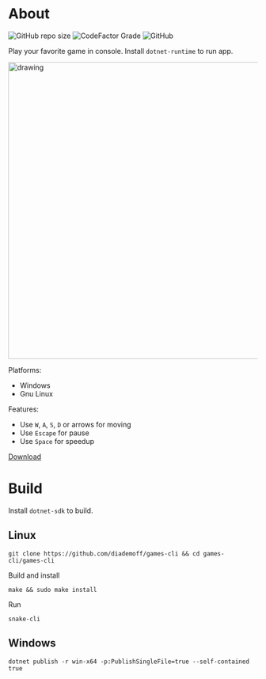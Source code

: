 # About
![GitHub repo size](https://img.shields.io/github/repo-size/diademoff/games-cli)
![CodeFactor Grade](https://img.shields.io/codefactor/grade/github/diademoff/games-cli)
![GitHub](https://img.shields.io/github/license/diademoff/games-cli)

Play your favorite game in console. Install `dotnet-runtime` to run app.

<img src="https://i.imgur.com/Yovm1S1.png" alt="drawing" width="600"/>

Platforms:
* Windows
* Gnu Linux

Features:
* Use `W`, `A`, `S`, `D` or arrows for moving
* Use `Escape` for pause
* Use `Space` for speedup

[Download](https://github.com/diademoff/games-cli/releases)

# Build
Install `dotnet-sdk` to build.

## Linux

```
git clone https://github.com/diademoff/games-cli && cd games-cli/games-cli
```

Build and install
```
make && sudo make install
```

Run
```
snake-cli
```

## Windows
```
dotnet publish -r win-x64 -p:PublishSingleFile=true --self-contained true
```
